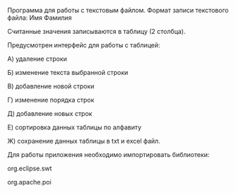 Программа для работы с текстовым файлом.
Формат записи текстового файла: Имя Фамилия

Считанные значения записываются в таблицу (2 столбца).

Предусмотрен интерфейс для работы с таблицей: 

А) удаление строки

Б) изменение текста выбранной строки

В) добавление новой строки

Г) изменение порядка строк

Д) добавление новых строк

Е) сортировка данных таблицы по алфавиту

Ж) сохранение данных таблицы в txt и excel файл.

Для работы приложения необходимо импортировать библиотеки:

org.eclipse.swt

org.apache.poi

